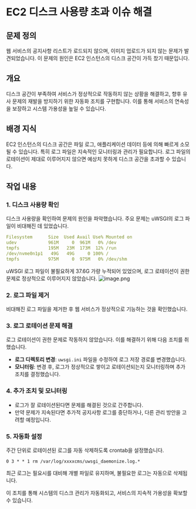 # EC2 디스크 사용량 초과 이슈 해결

## 문제 정의

웹 서비스의 공지사항 리스트가 로드되지 않으며, 이미지 업로드가 되지 않는 문제가 발견되었습니다. 이 문제의 원인은 EC2 인스턴스의 디스크 공간이 가득 찼기 때문입니다.

## 개요

디스크 공간이 부족하여 서비스가 정상적으로 작동하지 않는 상황을 해결하고, 향후 유사 문제의 재발을 방지하기 위한 자동화 조치를 구현합니다. 이를 통해 서비스의 연속성을 보장하고 시스템 가용성을 높일 수 있습니다.

## 배경 지식

EC2 인스턴스의 디스크 공간은 파일 로그, 애플리케이션 데이터 등에 의해 빠르게 소모될 수 있습니다. 특히 로그 파일은 지속적인 모니터링과 관리가 필요합니다. 로그 파일의 로테이션이 제대로 이루어지지 않으면 예상치 못하게 디스크 공간을 초과할 수 있습니다.

## 작업 내용

### 1. 디스크 사용량 확인

디스크 사용량을 확인하여 문제의 원인을 파악했습니다. 주요 문제는 uWSGI의 로그 파일이 비대해진 데 있었습니다.

```yaml
Filesystem      Size  Used Avail Use% Mounted on
udev            961M     0  961M   0% /dev
tmpfs           195M   23M  173M  12% /run
/dev/nvme0n1p1   49G   49G     0 100% /
tmpfs           975M     0  975M   0% /dev/shm
```

uWSGI 로그 파일이 불필요하게 37.6G 가량 누적되어 있었으며, 로그 로테이션이 권한 문제로 정상적으로 이루어지지 않았습니다.
![image.png](EC2%20%E1%84%83%E1%85%B5%E1%84%89%E1%85%B3%E1%84%8F%E1%85%B3%E1%84%91%E1%85%AE%E1%86%AF%20%E1%84%8B%E1%85%B5%E1%84%89%E1%85%B2%20%E1%84%92%E1%85%AA%E1%86%A8%E1%84%8B%E1%85%B5%E1%86%AB%20%E1%84%86%E1%85%B5%E1%86%BE%20%E1%84%8E%E1%85%A5%E1%84%85%E1%85%B5%201e09d832d09a80e28c8aeec453f73317/image.png)

### 2. 로그 파일 제거

비대해진 로그 파일을 제거한 후 웹 서비스가 정상적으로 기능하는 것을 확인했습니다.

### 3. 로그 로테이션 문제 해결

로그 로테이션이 권한 문제로 작동하지 않았습니다. 이를 해결하기 위해 다음 조치를 취했습니다.

- **로그 디렉토리 변경**: `uwsgi.ini` 파일을 수정하여 로그 저장 경로를 변경했습니다.
- **모니터링**: 변경 후, 로그가 정상적으로 쌓이고 로테이션되는지 모니터링하며 추가 조치를 결정했습니다.

### 4. 추가 조치 및 모니터링

- 로그가 잘 로테이션된다면 문제를 해결된 것으로 간주합니다.
- 만약 문제가 지속된다면 추가적 공지사항 로그를 중단하거나, 다른 관리 방안을 고려할 예정입니다.

### 5. 자동화 설정

주간 단위로 로테이션된 로그를 자동 삭제하도록 crontab을 설정했습니다.

```crontab
0 3 * * 1 rm /var/log/xxxxcms/uwsgi_daemonize.log.*
```

최근 로그는 필요시를 대비해 개별 파일로 유지하며, 불필요한 로그는 자동으로 삭제됩니다.

이 조치를 통해 시스템의 디스크 관리가 자동화되고, 서비스의 지속적 가용성을 확보할 수 있습니다.